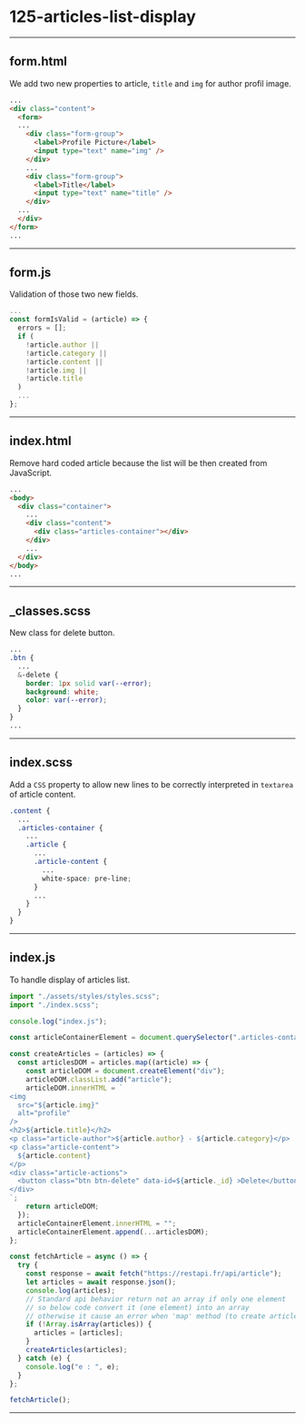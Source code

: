 # 125-articles-list-display

---

## form.html

We add two new properties to article, `title` and `img` for author profil image.

```html
...
<div class="content">
  <form>
  ...
    <div class="form-group">
      <label>Profile Picture</label>
      <input type="text" name="img" />
    </div>
    ...
    <div class="form-group">
      <label>Title</label>
      <input type="text" name="title" />
    </div>
  ...
  </div>
</form>
...
```

---

## form.js

Validation of those two new fields.

```js
...
const formIsValid = (article) => {
  errors = [];
  if (
    !article.author ||
    !article.category ||
    !article.content ||
    !article.img ||
    !article.title
  )
  ...
};
```

---

## index.html

Remove hard coded article because the list will be then created from JavaScript.

```html
...
<body>
  <div class="container">
    ...
    <div class="content">
      <div class="articles-container"></div>
    </div>
    ...
  </div>
</body>
...
```

---

## _classes.scss

New class for delete button.

```scss
...
.btn {
  ...
  &-delete {
    border: 1px solid var(--error);
    background: white;
    color: var(--error);
  }
}
...
```

---

## index.scss

Add a `CSS` property to allow new lines to be correctly interpreted in `textarea` of article content.

```scss
.content {
  ...
  .articles-container {
    ...
    .article {
      ...
      .article-content {
        ...
        white-space: pre-line;
      }
      ...
    }
  }
}
```

---

## index.js

To handle display of articles list.

```js
import "./assets/styles/styles.scss";
import "./index.scss";

console.log("index.js");

const articleContainerElement = document.querySelector(".articles-container");

const createArticles = (articles) => {
  const articlesDOM = articles.map((article) => {
    const articleDOM = document.createElement("div");
    articleDOM.classList.add("article");
    articleDOM.innerHTML = `
<img
  src="${article.img}"
  alt="profile"
/>
<h2>${article.title}</h2>
<p class="article-author">${article.author} - ${article.category}</p>
<p class="article-content">
  ${article.content}
</p>
<div class="article-actions">
  <button class="btn btn-delete" data-id=${article._id} >Delete</button>
</div>
`;
    return articleDOM;
  });
  articleContainerElement.innerHTML = "";
  articleContainerElement.append(...articlesDOM);
};

const fetchArticle = async () => {
  try {
    const response = await fetch("https://restapi.fr/api/article");
    let articles = await response.json();
    console.log(articles);
    // Standard api behavior return not an array if only one element
    // so below code convert it (one element) into an array
    // otherwise it cause an error when 'map' method (to create articles) will be called on it.
    if (!Array.isArray(articles)) {
      articles = [articles];
    }
    createArticles(articles);
  } catch (e) {
    console.log("e : ", e);
  }
};

fetchArticle();
```

---
